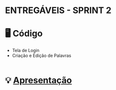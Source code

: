 # ENTREGÁVEIS - SPRINT 2

# :desktop_computer: Código
- Tela de Login
- Criação e Edição de Palavras <br/><br/>

# :bulb: <a href="https://github.com/EquipeFatec/api-5/blob/main/documents/Apresentacao-Sprint-2.pdf">Apresentação</a>
